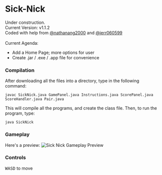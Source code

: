# Sick-Nick
Under construction. <br/>
Current Version: v1.1.2 <br/>
Coded with help from  <a href="https://github.com/nathanang2000/">@nathanang2000</a> and <a href="https://github.com/jerr060599/">@jerr060599</a><br/>
<br/>
Current Agenda: <br/>
* Add a Home Page; more options for user <br/>
* Create .jar / .exe / .app file for convenience <br/>

### Compilation
After downloading all the files into a directory, type in the following command:

    javac SickNick.java GamePanel.java Instructions.java ScorePanel.java ScoreHandler.java Pair.java

This will compile all the programs, and create the class file. Then, to run the program, type:

    java SickNick

### Gameplay
Here's a preview:
    ![Sick Nick Gameplay Preview](https://raw.github.com/michael153/Sick-Nick/master/Gameplay.png)
### Controls
<kbd>W</kbd><kbd>A</kbd><kbd>S</kbd><kbd>D</kbd> to move
